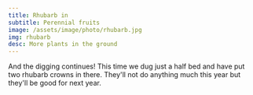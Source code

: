 ```yaml
---
title: Rhubarb in
subtitle: Perennial fruits
image: /assets/image/photo/rhubarb.jpg
img: rhubarb
desc: More plants in the ground
---
```


And the digging continues! This time we dug just a half bed and have put two rhubarb crowns in there. They'll not do anything much this year but they'll be good for next year. 

